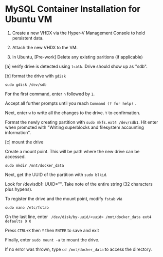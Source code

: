 # MySQL Container Installation for Ubuntu VM

1. Create a new VHDX via the Hyper-V Management Console to hold persistent data.

2. Attach the new VHDX to the VM.

3. In Ubuntu, 
[Pre-work] Delete any existing paritions (if applicable)

[a] verify drive is detected using ```lsblk```. Drive should show up as "sdb".



[b] format the drive with ```gdisk```

``` sudo gdisk /dev/sdb ```

  
  For the first command, enter  ```n``` followed by ```1```.

  Accept all further prompts until you reach ```Command (? for help)``` .

  Next, enter ```w``` to write all the changes to the drive. ```Y``` to confirmation.

  Format the newly creating partition with ```sudo mkfs.ext4 /dev/sdb1```. Hit enter when promoted with "Writing superblocks and filesystem accounting information".

    
[c] mount the drive

Create a mount point. This will be path where the new drive can be accessed.

``` sudo mkdir /mnt/docker_data ```

Next, get the UUID of the  partition with 
  ``` sudo blkid ```. 

  Look for /dev/sdb1: UUID="<UUID>". Take note of the entire string (32 characters plus hypens).

To register the drive and the mount point, modify ```fstab```  via

```sudo nano /etc/fstab ```

On the last line, enter
``` /dev/disk/by-uuid/<uuid> /mnt/docker_data ext4 defaults 0 0```

Press ``` CTRL+X ``` then ```Y``` then ```ENTER``` to save and exit

Finally, enter ``` sudo mount -a ``` to mount the drive. 

If no error was thrown, type ``` cd /mnt/docker_data ``` to access the directory.




       
